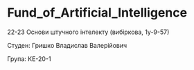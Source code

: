 # Fund_of_Artificial_Intelligence
22-23 Основи штучного інтелекту (вибіркова, 1у-9-57)

Студен: Гришко Владислав Валерійович 

Група: КЕ-20-1
